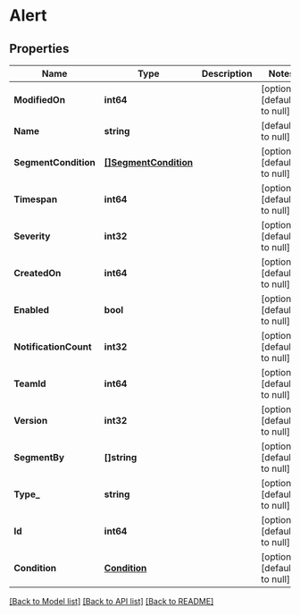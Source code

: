 # Alert

## Properties
Name | Type | Description | Notes
------------ | ------------- | ------------- | -------------
**ModifiedOn** | **int64** |  | [optional] [default to null]
**Name** | **string** |  | [default to null]
**SegmentCondition** | [**[]SegmentCondition**](SegmentCondition.md) |  | [optional] [default to null]
**Timespan** | **int64** |  | [optional] [default to null]
**Severity** | **int32** |  | [optional] [default to null]
**CreatedOn** | **int64** |  | [optional] [default to null]
**Enabled** | **bool** |  | [optional] [default to null]
**NotificationCount** | **int32** |  | [optional] [default to null]
**TeamId** | **int64** |  | [optional] [default to null]
**Version** | **int32** |  | [optional] [default to null]
**SegmentBy** | **[]string** |  | [optional] [default to null]
**Type_** | **string** |  | [optional] [default to null]
**Id** | **int64** |  | [optional] [default to null]
**Condition** | [**Condition**](Condition.md) |  | [optional] [default to null]

[[Back to Model list]](../README.md#documentation-for-models) [[Back to API list]](../README.md#documentation-for-api-endpoints) [[Back to README]](../README.md)



